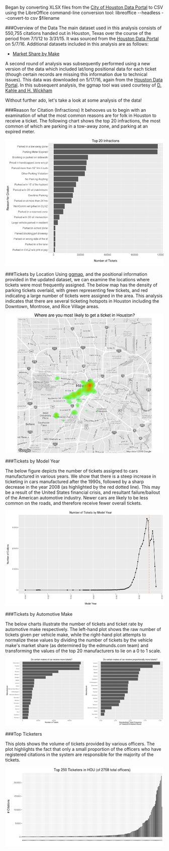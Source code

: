 Began by converting XLSX files from the [City of Houston Data Portal](http://data.houstontx.gov/dataset/city-of-houston-parking-citations) to CSV using the LibreOffice command-line conversion tool:
libreoffice --headless --convert-to csv $filename

###Overview of the Data
The main dataset used in this analysis consists of 550,755 citations handed out in Houston, Texas over the course of the period from 7/1/12 to 3/31/15. It was sourced from the [Houston Data Portal](http://data.houstontx.gov/dataset/city-of-houston-parking-citations) on 5/7/16. Additional datasets included in this analysis are as follows:
 - [Market Share by Make](http://www.edmunds.com/industry-center/data/market-share-by-make.html)

A second round of analysis was subsequently performed using a new version of the data which included lat/long positional data for each ticket (though certain records are missing this information due to technical issues). This data was downloaded on 5/17/16, again from the [Houston Data Portal](http://data.houstontx.gov/dataset/city-of-houston-parking-citations). In this subsequent analysis, the ggmap tool was used courtesy of [D. Kahle and H. Wickham](http://journal.r-project.org/archive/2013-1/kahle-wickham.pdf)

Without further ado, let's take a look at some analysis of the data!

###Reason for Citation (Infractions)
It behooves us to begin with an examination of what the most common reasons are for folk in Houston to receive a ticket. The following chart shows the top 20 infractions, the most common of which are parking in a tow-away zone, and parking at an expired meter.

![Top reasons for citation](https://raw.githubusercontent.com/jpoles1/HOUTix/master/top_citations.png)

###Tickets by Location
Using [ggmap](http://journal.r-project.org/archive/2013-1/kahle-wickham.pdf), and the positional information provided in the updated dataset, we can examine the locations where tickets were most frequently assigned. The below map has the density of parking tickets overlaid, with green representing few tickets, and red indicating a large number of tickets were assigned in the area. This analysis indicates that there are several ticketing hotspots in Houston including the Downtown, Montrose, and Rice Village areas.

![Ticket map](https://raw.githubusercontent.com/jpoles1/HOUTix/master/GeoAnalysis/ticket_density.png)

###Tickets by Model Year

The below figure depicts the number of tickets assigned to cars manufactured in various years. We show that there is a steep increase in ticketing in cars manufactured after the 1990s, followed by a sharp decrease in the year 2008 (as highlighted by the red dotted line). This may be a result of the United States financial crisis, and resultant failure/bailout of the American automotive industry. Newer cars are likely to be less common on the roads, and therefore receive fewer overall tickets.

![Tickets by Model Year](https://raw.githubusercontent.com/jpoles1/HOUTix/master/tickets_by_modelyear.png)

###Tickets by Automotive Make

The below charts illustrate the number of tickets and ticket rate by automotive make respectively. The left-hand plot shows the raw number of tickets given per vehicle make, while the right-hand plot attempts to normalize these values by dividing the number of tickets by the vehicle make's market share (as determined by the edmunds.com team) and transforming the values of the top 20 manufacturers to lie on a 0 to 1 scale.

![Tickets by Automotive Make](https://raw.githubusercontent.com/jpoles1/HOUTix/master/make_comparison_post_2012.png)

###Top Ticketers

This plots shows the volume of tickets provided by various officers. The plot highlights the fact that only a small proportion of the officers who have registered citations in the system are responsible for the majority of the tickets.

![Top Ticketers](https://raw.githubusercontent.com/jpoles1/HOUTix/master/top_250_ticketers.png)
